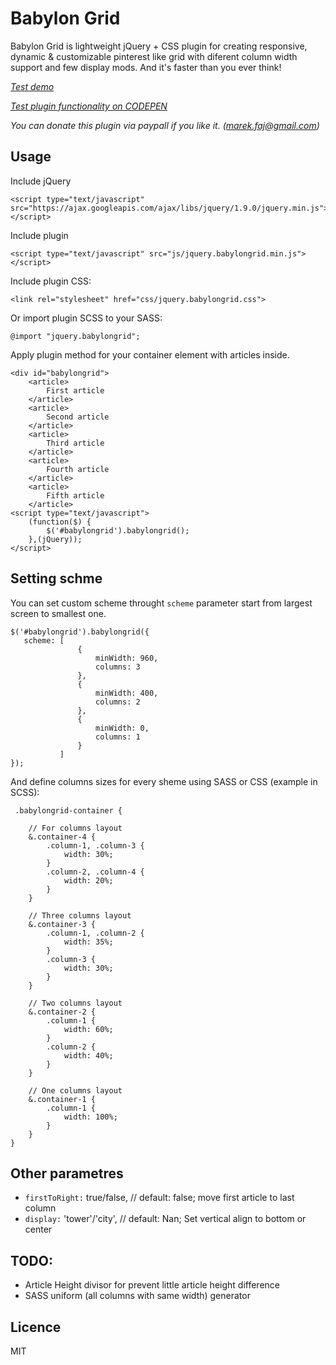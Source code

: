 Babylon Grid
============

Babylon Grid is lightweight jQuery + CSS plugin for creating responsive, dynamic & customizable pinterest like grid with diferent column width support and few display mods. And it's faster than you ever think!

*[Test demo](http://babylongrid.marekrocks.it)*

*[Test plugin functionality on CODEPEN](http://codepen.io/turbo_MaCk/full/GazmK)*

*You can donate this plugin via paypall if you like it. (marek.faj@gmail.com)*

## Usage


Include jQuery

    <script type="text/javascript" src="https://ajax.googleapis.com/ajax/libs/jquery/1.9.0/jquery.min.js"></script>


Include plugin

    <script type="text/javascript" src="js/jquery.babylongrid.min.js"></script>

Include plugin CSS:

    <link rel="stylesheet" href="css/jquery.babylongrid.css">

Or import plugin SCSS to your SASS:

    @import "jquery.babylongrid";

Apply plugin method for your container element with articles inside.

    <div id="babylongrid">
        <article>
            First article
        </article>
        <article>
            Second article
        </article>
        <article>
            Third article
        </article>
        <article>
            Fourth article
        </article>
        <article>
            Fifth article
        </article>
    <script type="text/javascript">
        (function($) {
            $('#babylongrid').babylongrid();
        },(jQuery));
    </script>

## Setting schme

You can set custom scheme throught `scheme` parameter start from largest screen to smallest one.

    $('#babylongrid').babylongrid({
       scheme: [
                   {
                       minWidth: 960,
                       columns: 3
                   },
                   {
                       minWidth: 400,
                       columns: 2
                   },
                   {
                       minWidth: 0,
                       columns: 1
                   }
               ]
    });

And define columns sizes for every sheme using SASS or CSS (example in SCSS):

     .babylongrid-container {

        // For columns layout
        &.container-4 {
            .column-1, .column-3 {
                width: 30%;
            }
            .column-2, .column-4 {
                width: 20%;
            }
        }

        // Three columns layout
        &.container-3 {
            .column-1, .column-2 {
                width: 35%;
            }
            .column-3 {
                width: 30%;
            }
        }

        // Two columns layout
        &.container-2 {
            .column-1 {
                width: 60%;
            }
            .column-2 {
                width: 40%;
            }
        }

        // One columns layout
        &.container-1 {
            .column-1 {
                width: 100%;
            }
        }
    }

## Other parametres

* `firstToRight:` true/false, // default: false; move first article to last column
* `display:` 'tower'/'city', // default: Nan; Set vertical align to bottom or center

## TODO:

* Article Height divisor for prevent little article height difference
* SASS uniform (all columns with same width) generator

## Licence
MIT
